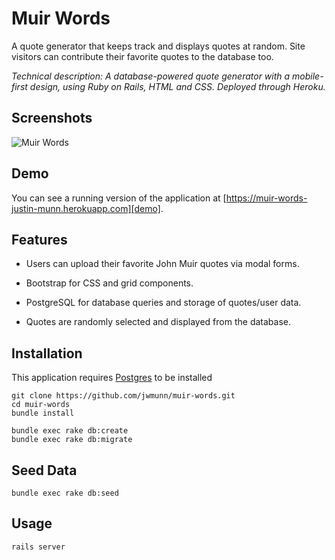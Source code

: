 # Muir Words

A quote generator that keeps track and displays quotes at random. Site visitors can contribute their favorite quotes to the database too.

*Technical description: A database-powered quote generator with a mobile-first design, using Ruby on Rails, HTML and CSS. Deployed through Heroku.*

## Screenshots
![Muir Words](https://raw.githubusercontent.com/jwmunn/muir-words/master/app/assets/images/muir-words-screenshot.png "Muir Words")

## Demo
You can see a running version of the application at
[https://muir-words-justin-munn.herokuapp.com][demo].

[demo]: https://muir-words-justin-munn.herokuapp.com

## Features

* Users can upload their favorite John Muir quotes via modal forms.

* Bootstrap for CSS and grid components.

* PostgreSQL for database queries and storage of quotes/user data.

* Quotes are randomly selected and displayed from the database.

## Installation
This application requires [Postgres](http://www.postgresql.org/) to be installed

    git clone https://github.com/jwmunn/muir-words.git
    cd muir-words
    bundle install

    bundle exec rake db:create
    bundle exec rake db:migrate

## Seed Data
    bundle exec rake db:seed

## Usage
    rails server
